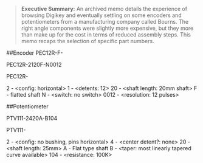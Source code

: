 >**Executive Summary:** An archived memo details the experience of browsing Digikey and eventually settling on some encoders and potentiometers from a manufacturing company called Bourns. The right angle components were slightly more expensive, but they more than make up for the cost in terms of reduced assembly steps. This memo recaps the selection of specific part numbers.

##Encoder
PEC12R-<config><detents><shaft length>F-<switch><resolution>

PEC12R-2120F-N0012

PEC12R-

2  - <config: horizontal>
1  - <detents: 12>
20 - <shaft length: 20mm shaft>
F  - flatted shaft
N  - <switch: no switch>
0012 - <resolution: 12 pulses>


##Potentiometer

PTV111-2420A-B104

PTV111-

2 - <config: no bushing, pins horizontal>
4 - <center detent?: none>
20 - <shaft length: 25mm>
A - Flat type shaft
B - <taper: most linearly tapered curve available>
104 - <resistance: 100K>